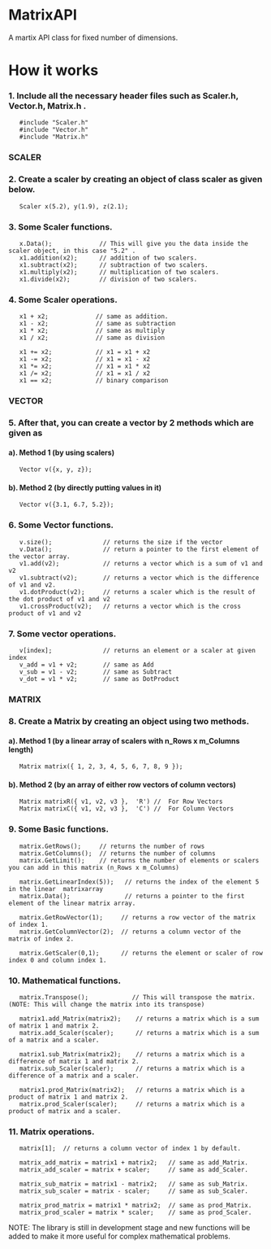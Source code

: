 # MatrixAPI
A martix API class for fixed number of dimensions.

# How it works

### 1. Include all the necessary header files such as Scaler.h, Vector.h, Matrix.h . 

       #include "Scaler.h"
       #include "Vector.h"
       #include "Matrix.h"
       
### SCALER       
       
### 2. Create a scaler by creating an object of class scaler as given below.

       Scaler x(5.2), y(1.9), z(2.1);   
       
### 3. Some Scaler functions.
       
       x.Data();             // This will give you the data inside the scaler object, in this case "5.2" .
       x1.addition(x2);      // addition of two scalers.
       x1.subtract(x2);      // subtraction of two scalers.
       x1.multiply(x2);      // multiplication of two scalers.
       x1.divide(x2);        // division of two scalers.
  
### 4. Some Scaler operations.

       x1 + x2;             // same as addition.
       x1 - x2;             // same as subtraction
       x1 * x2;             // same as multiply
       x1 / x2;             // same as division
       
       x1 += x2;            // x1 = x1 + x2
       x1 -= x2;            // x1 = x1 - x2
       x1 *= x2;            // x1 = x1 * x2
       x1 /= x2;            // x1 = x1 / x2
       x1 == x2;            // binary comparison
       
### VECTOR
       
### 5. After that, you can create a vector by 2 methods which are given as

#### a). Method 1 (by using scalers)

       Vector v({x, y, z});
       
#### b). Method 2 (by directly putting values in it)

       Vector v({3.1, 6.7, 5.2});

### 6. Some Vector functions.
 
       v.size();              // returns the size if the vector
       v.Data();              // return a pointer to the first element of the vector array.
       v1.add(v2);            // returns a vector which is a sum of v1 and v2
       v1.subtract(v2);       // returns a vector which is the difference of v1 and v2.
       v1.dotProduct(v2);     // returns a scaler which is the result of the dot product of v1 and v2
       v1.crossProduct(v2);   // returns a vector which is the cross product of v1 and v2

### 7. Some vector operations.

       v[index];              // returns an element or a scaler at given index
       v_add = v1 + v2;       // same as Add
       v_sub = v1 - v2;       // same as Subtract
       v_dot = v1 * v2;       // same as DotProduct

### MATRIX

### 8. Create a Matrix by creating an object using two methods.

#### a). Method 1 (by a linear array of scalers with n_Rows x m_Columns length)

       Matrix matrix({ 1, 2, 3, 4, 5, 6, 7, 8, 9 });
       
#### b). Method 2 (by an array of either row vectors of column vectors)

       Matrix matrixR({ v1, v2, v3 },  'R') //  For Row Vectors
       Matrix matrixC({ v1, v2, v3 },  'C') //  For Column Vectors
       
### 9. Some Basic functions. 

       matrix.GetRows();     // returns the number of rows
       matrix.GetColumns();  // returns the number of columns
       matrix.GetLimit();    // returns the number of elements or scalers you can add in this matrix (n_Rows x m_Columns)
       
       matrix.GetLinearIndex(5));   // returns the index of the element 5 in the linear  matrixarray
       matrix.Data();               // returns a pointer to the first element of the linear matrix array.
       
       matrix.GetRowVector(1);     // returns a row vector of the matrix of index 1.
       matrix.GetColumnVector(2);  // returns a column vector of the matrix of index 2.
       
       matrix.GetScaler(0,1);      // returns the element or scaler of row index 0 and column index 1.
       
### 10. Mathematical functions.

       matrix.Transpose();            // This will transpose the matrix. (NOTE: This will change the matrix into its transpose)
       
       matrix1.add_Matrix(matrix2);    // returns a matrix which is a sum of matrix 1 and matrix 2.
       matrix.add_Scaler(scaler);      // returns a matrix which is a sum of a matrix and a scaler.
       
       matrix1.sub_Matrix(matrix2);    // returns a matrix which is a difference of matrix 1 and matrix 2.
       matrix.sub_Scaler(scaler);      // returns a matrix which is a difference of a matrix and a scaler.
       
       matrix1.prod_Matrix(matrix2);   // returns a matrix which is a product of matrix 1 and matrix 2.
       matrix.prod_Scaler(scaler);     // returns a matrix which is a product of matrix and a scaler.
       
### 11. Matrix operations.

       matrix[1];  // returns a column vector of index 1 by default.
       
       matrix_add_matrix = matrix1 + matrix2;   // same as add_Matrix.
       matrix_add_scaler = matrix + scaler;     // same as add_Scaler.
       
       matrix_sub_matrix = matrix1 - matrix2;   // same as sub_Matrix.
       matrix_sub_scaler = matrix - scaler;     // same as sub_Scaler.
       
       matrix_prod_matrix = matrix1 * matrix2;  // same as prod_Matrix.
       matrix_prod_scaler = matrix * scaler;    // same as prod_Scaler.
       
 NOTE: The library is still in development stage and new functions will be added to make it more useful for complex mathematical problems.
       

       
